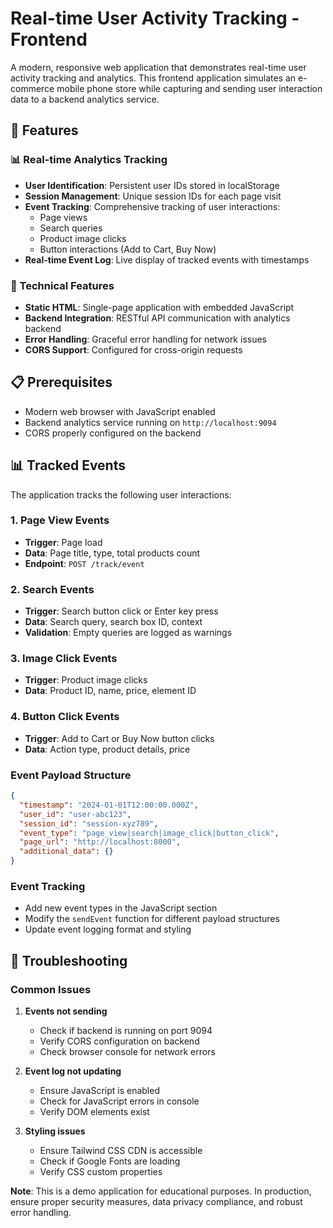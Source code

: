 # Real-time User Activity Tracking - Frontend

A modern, responsive web application that demonstrates real-time user activity tracking and analytics. This frontend application simulates an e-commerce mobile phone store while capturing and sending user interaction data to a backend analytics service.

## 🚀 Features


### 📊 Real-time Analytics Tracking
- **User Identification**: Persistent user IDs stored in localStorage
- **Session Management**: Unique session IDs for each page visit
- **Event Tracking**: Comprehensive tracking of user interactions:
  - Page views
  - Search queries
  - Product image clicks
  - Button interactions (Add to Cart, Buy Now)
- **Real-time Event Log**: Live display of tracked events with timestamps

### 🔧 Technical Features
- **Static HTML**: Single-page application with embedded JavaScript
- **Backend Integration**: RESTful API communication with analytics backend
- **Error Handling**: Graceful error handling for network issues
- **CORS Support**: Configured for cross-origin requests

## 📋 Prerequisites
- Modern web browser with JavaScript enabled
- Backend analytics service running on `http://localhost:9094`
- CORS properly configured on the backend

## 📊 Tracked Events

The application tracks the following user interactions:

### 1. Page View Events
- **Trigger**: Page load
- **Data**: Page title, type, total products count
- **Endpoint**: `POST /track/event`

### 2. Search Events
- **Trigger**: Search button click or Enter key press
- **Data**: Search query, search box ID, context
- **Validation**: Empty queries are logged as warnings

### 3. Image Click Events
- **Trigger**: Product image clicks
- **Data**: Product ID, name, price, element ID

### 4. Button Click Events
- **Trigger**: Add to Cart or Buy Now button clicks
- **Data**: Action type, product details, price


### Event Payload Structure
```json
{
  "timestamp": "2024-01-01T12:00:00.000Z",
  "user_id": "user-abc123",
  "session_id": "session-xyz789",
  "event_type": "page_view|search|image_click|button_click",
  "page_url": "http://localhost:8000",
  "additional_data": {}
}
```


### Event Tracking
- Add new event types in the JavaScript section
- Modify the `sendEvent` function for different payload structures
- Update event logging format and styling

## 🐛 Troubleshooting

### Common Issues

1. **Events not sending**
   - Check if backend is running on port 9094
   - Verify CORS configuration on backend
   - Check browser console for network errors

2. **Event log not updating**
   - Ensure JavaScript is enabled
   - Check for JavaScript errors in console
   - Verify DOM elements exist

3. **Styling issues**
   - Ensure Tailwind CSS CDN is accessible
   - Check if Google Fonts are loading
   - Verify CSS custom properties


**Note**: This is a demo application for educational purposes. In production, ensure proper security measures, data privacy compliance, and robust error handling.
